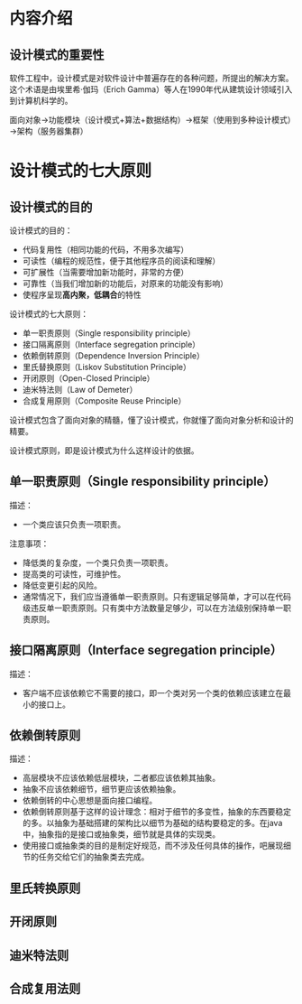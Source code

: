 # 内容介绍

## 设计模式的重要性

软件工程中，设计模式是对软件设计中普遍存在的各种问题，所提出的解决方案。这个术语是由埃里希·伽玛（Erich Gamma）等人在1990年代从建筑设计领域引入到计算机科学的。

面向对象→功能模块（设计模式+算法+数据结构）→框架（使用到多种设计模式）→架构（服务器集群）

# 设计模式的七大原则

## 设计模式的目的

设计模式的目的：
* 代码复用性（相同功能的代码，不用多次编写）
* 可读性（编程的规范性，便于其他程序员的阅读和理解）
* 可扩展性（当需要增加新功能时，非常的方便）
* 可靠性（当我们增加新的功能后，对原来的功能没有影响）
* 使程序呈现**高内聚，低耦合**的特性

设计模式的七大原则：
* 单一职责原则（Single responsibility principle）
* 接口隔离原则（Interface segregation principle）
* 依赖倒转原则（Dependence Inversion Principle）
* 里氏替换原则（Liskov Substitution Principle）
* 开闭原则（Open-Closed Principle）
* 迪米特法则（Law of Demeter）
* 合成复用原则（Composite Reuse Principle）

设计模式包含了面向对象的精髓，懂了设计模式，你就懂了面向对象分析和设计的精要。

设计模式原则，即是设计模式为什么这样设计的依据。

## 单一职责原则（Single responsibility principle）

描述：
* 一个类应该只负责一项职责。

注意事项：
* 降低类的复杂度，一个类只负责一项职责。
* 提高类的可读性，可维护性。
* 降低变更引起的风险。
* 通常情况下，我们应当遵循单一职责原则。只有逻辑足够简单，才可以在代码级违反单一职责原则。只有类中方法数量足够少，可以在方法级别保持单一职责原则。

## 接口隔离原则（Interface segregation principle）

描述：
* 客户端不应该依赖它不需要的接口，即一个类对另一个类的依赖应该建立在最小的接口上。

## 依赖倒转原则

描述：
* 高层模块不应该依赖低层模块，二者都应该依赖其抽象。
* 抽象不应该依赖细节，细节更应该依赖抽象。
* 依赖倒转的中心思想是面向接口编程。
* 依赖倒转原则基于这样的设计理念：相对于细节的多变性，抽象的东西要稳定的多。以抽象为基础搭建的架构比以细节为基础的结构要稳定的多。在java中，抽象指的是接口或抽象类，细节就是具体的实现类。
* 使用接口或抽象类的目的是制定好规范，而不涉及任何具体的操作，吧展现细节的任务交给它们的抽象类去完成。

## 里氏转换原则

## 开闭原则

## 迪米特法则

## 合成复用法则 
